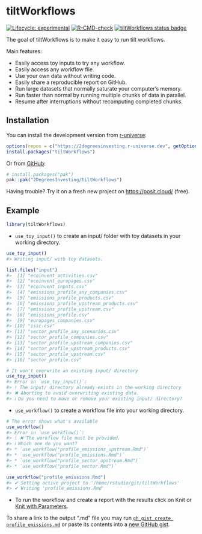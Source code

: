 
<!-- README.md is generated from README.Rmd. Please edit that file -->

# tiltWorkflows

<!-- badges: start -->

[![Lifecycle:
experimental](https://img.shields.io/badge/lifecycle-experimental-orange.svg)](https://lifecycle.r-lib.org/articles/stages.html#experimental)
[![R-CMD-check](https://github.com/2DegreesInvesting/tiltWorkflows/actions/workflows/R-CMD-check.yaml/badge.svg)](https://github.com/2DegreesInvesting/tiltWorkflows/actions/workflows/R-CMD-check.yaml)
[![tiltWorkflows status
badge](https://2degreesinvesting.r-universe.dev/badges/tiltWorkflows)](https://2degreesinvesting.r-universe.dev/tiltWorkflows)
<!-- badges: end -->

The goal of tiltWorkflows is to make it easy to run tilt workflows.

Main features:

- Easily access toy inputs to try any workflow.
- Easily access any workflow file.
- Use your own data without writing code.
- Easily share a reproducible report on GitHub.
- Run large datasets that normally saturate your computer’s memory.
- Run faster than normal by running multiple chunks of data in parallel.
- Resume after interruptions without recomputing completed chunks.

## Installation

You can install the development version from
[r-universe](https://r-universe.dev/):

``` r
options(repos = c("https://2degreesinvesting.r-universe.dev", getOption("repos")))
install.packages("tiltWorkflows")
```

Or from [GitHub](https://github.com/):

``` r
# install.packages("pak")
pak::pak("2DegreesInvesting/tiltWorkflows")
```

Having trouble? Try it on a fresh new project on <https://posit.cloud/>
(free).

## Example

``` r
library(tiltWorkflows)
```

- `use_toy_input()` to create an input/ folder with toy datasets in your
  working directory.

``` r
use_toy_input()
#> Writing input/ with toy datasets.

list.files("input")
#>  [1] "ecoinvent_activities.csv"               
#>  [2] "ecoinvent_europages.csv"                
#>  [3] "ecoinvent_inputs.csv"                   
#>  [4] "emissions_profile_any_companies.csv"    
#>  [5] "emissions_profile_products.csv"         
#>  [6] "emissions_profile_upstream_products.csv"
#>  [7] "emissions_profile_upstream.csv"         
#>  [8] "emissions_profile.csv"                  
#>  [9] "europages_companies.csv"                
#> [10] "isic.csv"                               
#> [11] "sector_profile_any_scenarios.csv"       
#> [12] "sector_profile_companies.csv"           
#> [13] "sector_profile_upstream_companies.csv"  
#> [14] "sector_profile_upstream_products.csv"   
#> [15] "sector_profile_upstream.csv"            
#> [16] "sector_profile.csv"

# It won't overwrite an existing input/ directory
use_toy_input()
#> Error in `use_toy_input()`:
#> ! The input/ directory already exists in the working directory
#> ✖ Aborting to avoid overwriting existing data.
#> ℹ Do you need to move or remove your existing input/ directory?
```

- `use_workflow()` to create a workflow file into your working
  directory.

``` r
# The error shows what's available
use_workflow()
#> Error in `use_workflow()`:
#> ! ✖ The workflow file must be provided.
#> ℹ Which one do you want?
#> * `use_workflow("profile_emissions_upstream.Rmd")`
#> * `use_workflow("profile_emissions.Rmd")`
#> * `use_workflow("profile_sector_upstream.Rmd")`
#> * `use_workflow("profile_sector.Rmd")`

use_workflow("profile_emissions.Rmd")
#> ✔ Setting active project to '/home/rstudio/git/tiltWorkflows'
#> ✔ Writing 'profile_emissions.Rmd'
```

- To run the workflow and create a report with the results click on Knit
  or [Knit with
  Parameters](https://2degreesinvesting.github.io/tiltWorkflows/articles/tiltWorkflows.html).

To share a link to the output “.md” file you may run
[`gh gist create profile_emissions.md`](https://cli.github.com/manual/gh_gist)
or paste its contents into a [new GitHub gist](https://gist.github.com).
